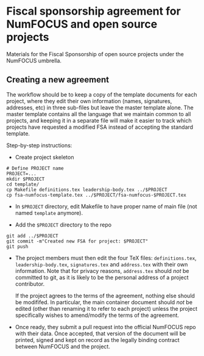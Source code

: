 # Fiscal sponsorship agreement for NumFOCUS and open source projects

Materials for the Fiscal Sponsorship of open source projects under the NumFOCUS
umbrella.


## Creating a new agreement

The workflow should be to keep a copy of the template documents for each
project, where they edit their own information (names, signatures, addresses,
etc) in three sub-files but leave the master template alone.  The master
template contains all the language that we maintain common to all projects, and
keeping it in a separate file will make it easier to track which projects
have requested a modified FSA instead of accepting the standard template.

Step-by-step instructions:

* Create project skeleton

```
# Define PROJECT name
PROJECT=...
mkdir $PROJECT
cd template/
cp Makefile definitions.tex leadership-body.tex ../$PROJECT
cp fsa-numfocus-template.tex ../$PROJECT/fsa-numfocus-$PROJECT.tex
```

* In `$PROJECT` directory, edit Makefile to have proper name of main file (not
  named `template` anymore).

* Add the `$PROJECT` directory to the repo

```
git add ../$PROJECT
git commit -m"Created new FSA for project: $PROJECT"
git push
```

* The project members must then edit the four TeX files: `definitions.tex`,
  `leadership-body.tex`, `signatures.tex` and `address.tex` with their own
  information.  Note that for privacy reasons, `address.tex` should *not* be
  committed to git, as it is likely to be the personal address of a project
  contributor.

  If the project agrees to the terms of the agreement, nothing else should be
  modififed. In particular, the main container document should *not* be edited
  (other than renaming it to refer to each project) unless the project
  specifically wishes to amend/modify the terms of the agreement.

* Once ready, they submit a pull request into the official NumFOCUS repo with
  their data.  Once accepted, that version of the document will be printed,
  signed and kept on record as the legally binding contract between NumFOCUS
  and the project.
